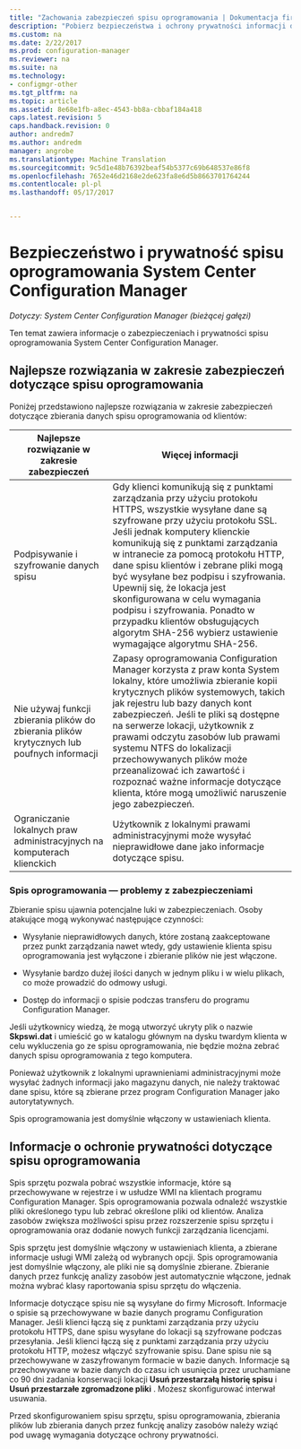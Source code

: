 ```yaml
---
title: "Zachowania zabezpieczeń spisu oprogramowania | Dokumentacja firmy Microsoft"
description: "Pobierz bezpieczeństwa i ochrony prywatności informacji dotyczących spisu oprogramowania System Center Configuration Manager."
ms.custom: na
ms.date: 2/22/2017
ms.prod: configuration-manager
ms.reviewer: na
ms.suite: na
ms.technology:
- configmgr-other
ms.tgt_pltfrm: na
ms.topic: article
ms.assetid: 8e68e1fb-a8ec-4543-bb8a-cbbaf184a418
caps.latest.revision: 5
caps.handback.revision: 0
author: andredm7
ms.author: andredm
manager: angrobe
ms.translationtype: Machine Translation
ms.sourcegitcommit: 9c5d1e48b76392beaf54b5377c69b648537e86f8
ms.openlocfilehash: 7652e46d2168e2de623fa8e6d5b8663701764244
ms.contentlocale: pl-pl
ms.lasthandoff: 05/17/2017


---
```

# <a name="security-and-privacy-for-software-inventory-in-system-center-configuration-manager"></a>Bezpieczeństwo i prywatność spisu oprogramowania System Center Configuration Manager

*Dotyczy: System Center Configuration Manager (bieżącej gałęzi)*

Ten temat zawiera informacje o zabezpieczeniach i prywatności spisu oprogramowania System Center Configuration Manager.  

##  <a name="BKMK_Security_HardwareInventory"></a> Najlepsze rozwiązania w zakresie zabezpieczeń dotyczące spisu oprogramowania  
 Poniżej przedstawiono najlepsze rozwiązania w zakresie zabezpieczeń dotyczące zbierania danych spisu oprogramowania od klientów:  

|Najlepsze rozwiązanie w zakresie zabezpieczeń|Więcej informacji|  
|----------------------------|----------------------|  
|Podpisywanie i szyfrowanie danych spisu|Gdy klienci komunikują się z punktami zarządzania przy użyciu protokołu HTTPS, wszystkie wysyłane dane są szyfrowane przy użyciu protokołu SSL. Jeśli jednak komputery klienckie komunikują się z punktami zarządzania w intranecie za pomocą protokołu HTTP, dane spisu klientów i zebrane pliki mogą być wysyłane bez podpisu i szyfrowania. Upewnij się, że lokacja jest skonfigurowana w celu wymagania podpisu i szyfrowania. Ponadto w przypadku klientów obsługujących algorytm SHA-256 wybierz ustawienie wymagające algorytmu SHA-256.|  
|Nie używaj funkcji zbierania plików do zbierania plików krytycznych lub poufnych informacji|Zapasy oprogramowania Configuration Manager korzysta z praw konta System lokalny, które umożliwia zbieranie kopii krytycznych plików systemowych, takich jak rejestru lub bazy danych kont zabezpieczeń. Jeśli te pliki są dostępne na serwerze lokacji, użytkownik z prawami odczytu zasobów lub prawami systemu NTFS do lokalizacji przechowywanych plików może przeanalizować ich zawartość i rozpoznać ważne informacje dotyczące klienta, które mogą umożliwić naruszenie jego zabezpieczeń.|  
|Ograniczanie lokalnych praw administracyjnych na komputerach klienckich|Użytkownik z lokalnymi prawami administracyjnymi może wysyłać nieprawidłowe dane jako informacje dotyczące spisu.|  

### <a name="security-issues-for-software-inventory"></a>Spis oprogramowania — problemy z zabezpieczeniami  
 Zbieranie spisu ujawnia potencjalne luki w zabezpieczeniach. Osoby atakujące mogą wykonywać następujące czynności:  

-   Wysyłanie nieprawidłowych danych, które zostaną zaakceptowane przez punkt zarządzania nawet wtedy, gdy ustawienie klienta spisu oprogramowania jest wyłączone i zbieranie plików nie jest włączone.  

-   Wysyłanie bardzo dużej ilości danych w jednym pliku i w wielu plikach, co może prowadzić do odmowy usługi.  

-   Dostęp do informacji o spisie podczas transferu do programu Configuration Manager.  

 Jeśli użytkownicy wiedzą, że mogą utworzyć ukryty plik o nazwie **Skpswi.dat** i umieścić go w katalogu głównym na dysku twardym klienta w celu wykluczenia go ze spisu oprogramowania, nie będzie można zebrać danych spisu oprogramowania z tego komputera.  

 Ponieważ użytkownik z lokalnymi uprawnieniami administracyjnymi może wysyłać żadnych informacji jako magazynu danych, nie należy traktować dane spisu, które są zbierane przez program Configuration Manager jako autorytatywnych.  

 Spis oprogramowania jest domyślnie włączony w ustawieniach klienta.  

##  <a name="BKMK_Privacy_HardwareInventory"></a> Informacje o ochronie prywatności dotyczące spisu oprogramowania  
 Spis sprzętu pozwala pobrać wszystkie informacje, które są przechowywane w rejestrze i w usłudze WMI na klientach programu Configuration Manager. Spis oprogramowania pozwala odnaleźć wszystkie pliki określonego typu lub zebrać określone pliki od klientów. Analiza zasobów zwiększa możliwości spisu przez rozszerzenie spisu sprzętu i oprogramowania oraz dodanie nowych funkcji zarządzania licencjami.  

 Spis sprzętu jest domyślnie włączony w ustawieniach klienta, a zbierane informacje usługi WMI zależą od wybranych opcji. Spis oprogramowania jest domyślnie włączony, ale pliki nie są domyślnie zbierane. Zbieranie danych przez funkcję analizy zasobów jest automatycznie włączone, jednak można wybrać klasy raportowania spisu sprzętu do włączenia.  

 Informacje dotyczące spisu nie są wysyłane do firmy Microsoft. Informacje o spisie są przechowywane w bazie danych programu Configuration Manager. Jeśli klienci łączą się z punktami zarządzania przy użyciu protokołu HTTPS, dane spisu wysyłane do lokacji są szyfrowane podczas przesyłania. Jeśli klienci łączą się z punktami zarządzania przy użyciu protokołu HTTP, możesz włączyć szyfrowanie spisu. Dane spisu nie są przechowywane w zaszyfrowanym formacie w bazie danych. Informacje są przechowywane w bazie danych do czasu ich usunięcia przez uruchamiane co 90 dni zadania konserwacji lokacji **Usuń przestarzałą historię spisu** i **Usuń przestarzałe zgromadzone pliki** . Możesz skonfigurować interwał usuwania.  

 Przed skonfigurowaniem spisu sprzętu, spisu oprogramowania, zbierania plików lub zbierania danych przez funkcję analizy zasobów należy wziąć pod uwagę wymagania dotyczące ochrony prywatności.  

